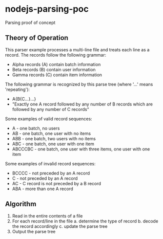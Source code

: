# nodejs-parsing-poc
Parsing proof of concept

## Theory of Operation
This parser example processes a multi-line file and treats each line as a
record. The records follow the following grammar:
* Alpha records (A) contain batch information
* Beta records (B) contain user information
* Gamma records (C) contain item information

The following grammar is recognized by this parse tree (where '...' means
'repeating'):
* A{B{C...}...}
* "Exactly one A record followed by any number of B records which are followed
by any number of C records"

Some examples of valid record sequences:
* A         - one batch, no users
* AB        - one batch, one user with no items
* ABB       - one batch, two users with no items
* ABC       - one batch, one user with one item
* ABCCCBC   - one batch, one user with three items, one user with one item

Some examples of invalid record sequences:
* BCCCC     - not preceded by an A record
* C         - not preceded by an A record
* AC        - C record is not preceded by a B record
* ABA       - more than one A record

## Algorithm
1. Read in the entire contents of a file
2. For each record/line in the file
    a. determine the type of record
    b. decode the record accordingly
    c. update the parse tree
3. Output the parse tree
